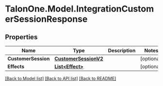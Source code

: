 # TalonOne.Model.IntegrationCustomerSessionResponse
## Properties

Name | Type | Description | Notes
------------ | ------------- | ------------- | -------------
**CustomerSession** | [**CustomerSessionV2**](CustomerSessionV2.md) |  | [optional] 
**Effects** | [**List&lt;Effect&gt;**](Effect.md) |  | [optional] 

[[Back to Model list]](../README.md#documentation-for-models) [[Back to API list]](../README.md#documentation-for-api-endpoints) [[Back to README]](../README.md)

